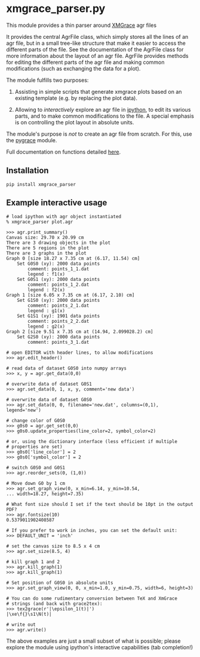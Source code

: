 # xmgrace_parser.py

This module provides a thin parser around [XMGrace][1] agr files

It provides the central AgrFile class, which simply stores all the lines
of an agr file, but in a small tree-like structure that make it easier to
access the different parts of the file. See the documentation of the
AgrFile class for more information about the layout of an agr file.
AgrFile provides methods for editing the different parts of the agr file
and making common modifications (such as exchanging the data for a plot).

The module fulfills two purposes:

1) Assisting in simple scripts that generate xmgrace plots based on an
   existing template (e.g. by replacing the plot data).

2) Allowing to *interactively* explore an agr file in [ipython][2], to edit its
   various parts, and to make common modifications to the file. A special
   emphasis is on controlling the plot layout in absolute units.

The module's purpose is *not* to create an agr file from scratch. For this,
use the [pygrace][3] module.

Full documentation on functions detailed [here][4].

[1]: http://plasma-gate.weizmann.ac.il/Grace/
[2]: http://ipython.org
[3]: http://pygrace.github.io
[4]: https://docs.google.com/spreadsheets/d/1clXLlwlHTz83RTMK7VZgq9BEgVZUGXmne_9X8XcWDMI/edit?usp=sharing

## Installation ##

    pip install xmgrace_parser

## Example interactive usage ##

    # load ipython with agr object instantiated
    % xmgrace_parser plot.agr

    >>> agr.print_summary()
    Canvas size: 29.70 x 20.99 cm
    There are 3 drawing objects in the plot
    There are 5 regions in the plot
    There are 3 graphs in the plot
    Graph 0 [size 18.27 x 7.35 cm at (6.17, 11.54) cm]
        Set G0S0 (xy): 2000 data points
            comment: points_1_1.dat
            legend : f1(x)
        Set G0S1 (xy): 2000 data points
            comment: points_1_2.dat
            legend : f2(x)
    Graph 1 [size 6.05 x 7.35 cm at (6.17, 2.10) cm]
        Set G1S0 (xy): 2000 data points
            comment: points_2_1.dat
            legend : g1(x)
        Set G1S1 (xy): 1901 data points
            comment: points_2_2.dat
            legend : g2(x)
    Graph 2 [size 9.51 x 7.35 cm at (14.94, 2.099028.2) cm]
        Set G2S0 (xy): 2000 data points
            comment: points_3_1.dat

    # open EDITOR with header lines, to allow modifications
    >>> agr.edit_header()

    # read data of dataset G0S0 into numpy arrays
    >>> x, y = agr.get_data(0,0)

    # overwrite data of dataset G0S1
    >>> agr.set_data(0, 1, x, y, comment='new data')

    # overwrite data of dataset G0S0
    >>> agr.set_data(0, 0, filename='new.dat', columns=(0,1), legend='new')

    # change color of G0S0
    >>> g0s0 = agr.get_set(0,0)
    >>> g0s0.update_properties(line_color=2, symbol_color=2)

    # or, using the dictionary interface (less efficient if multiple
    # properties are set)
    >>> g0s0['line_color'] = 2
    >>> g0s0['symbol_color'] = 2

    # switch G0S0 and G0S1
    >>> agr.reorder_sets(0, (1,0))

    # Move down G0 by 1 cm
    >>> agr.set_graph_view(0, x_min=6.14, y_min=10.54,
    ... width=18.27, height=7.35)

    # What font size should I set if the text should be 10pt in the output PDF?
    >>> agr.fontsize(10)
    0.5379011902408587

    # If you prefer to work in inches, you can set the default unit:
    >>> DEFAULT_UNIT = 'inch'

    # set the canvas size to 8.5 x 4 cm
    >>> agr.set_size(8.5, 4)

    # kill graph 1 and 2
    >>> agr.kill_graph(1)
    >>> agr.kill_graph(1)

    # Set position of G0S0 in absolute units
    >>> agr.set_graph_view(0, 0, x_min=1.0, y_min=0.75, width=6, height=3)

    # You can do some rudimentary conversion between TeX and XmGrace
    # strings (and back with grace2tex):
    >>> tex2grace(r'|\epsilon_1(t)|')
    |\xe\f{}\s1\N(t)|

    # write out
    >>> agr.write()


The above examples are just a small subset of what is possible; please
explore the module using ipython's interactive capabilities (tab
completion!)

